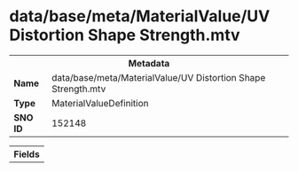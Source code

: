 <h1>data/base/meta/MaterialValue/UV Distortion Shape Strength.mtv</h1><table><tr><th colspan="100%">Metadata</th></tr><tr><td><b>Name</b></td><td>data/base/meta/MaterialValue/UV Distortion Shape Strength.mtv</td></tr><tr><td><b>Type</b></td><td>MaterialValueDefinition</td></tr><tr><td><b>SNO ID</b></td><td>152148</td></tr></table>

<table><tr><th colspan="100%">Fields</th></tr></table>

